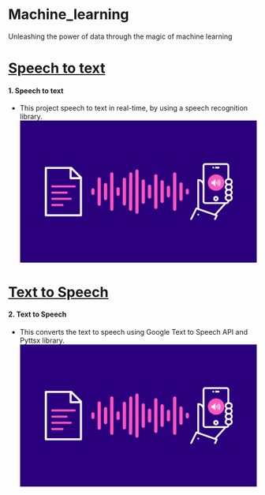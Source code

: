 # Machine_learning
Unleashing the power of data through the magic of machine learning


# [Speech to text](https://github.com/Mohankrish08/Machine_learning/blob/main/Speech%20to%20text/Speech%20to%20Text.ipynb)
#### 1. Speech to text 
* This project speech to text in real-time, by using a speech recognition library.
![](https://github.com/Mohankrish08/Machine_learning/blob/main/images/Text%20to%20speech.png)

# [Text to Speech](https://github.com/Mohankrish08/Machine_learning/blob/main/Text%20to%20Speech/Text%20to%20Speech.ipynb)
#### 2. Text to Speech
* This converts the text to speech using Google Text to Speech API and Pyttsx library.
![](https://github.com/Mohankrish08/Machine_learning/blob/main/images/Text%20to%20speech.png)
